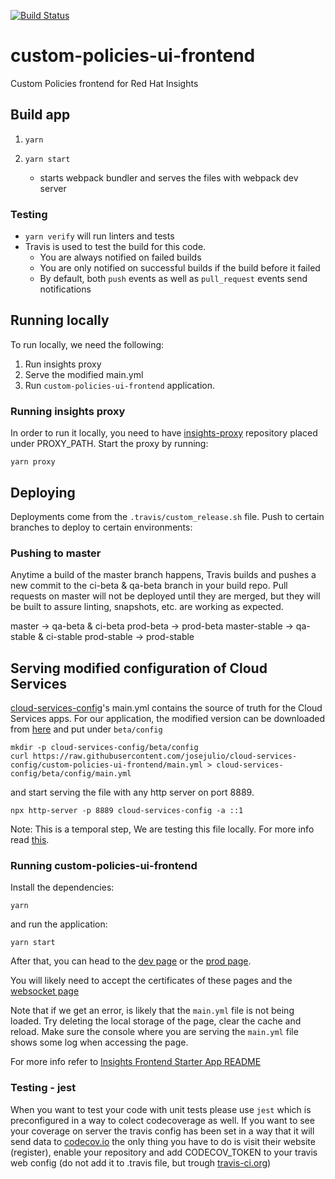 [![Build Status](https://travis-ci.org/RedHatInsights/custom-policies-ui-frontend.svg?branch=master)](https://travis-ci.org/RedHatInsights/custom-policies-ui-frontend)

# custom-policies-ui-frontend

Custom Policies frontend for Red Hat Insights


## Build app

1. ```yarn```

2. ```yarn start```
    - starts webpack bundler and serves the files with webpack dev server

### Testing

- `yarn verify` will run linters and tests
- Travis is used to test the build for this code.
  - You are always notified on failed builds
  - You are only notified on successful builds if the build before it failed
  - By default, both `push` events as well as `pull_request` events send notifications

## Running locally

To run locally, we need the following:

1. Run insights proxy
2. Serve the modified main.yml
3. Run `custom-policies-ui-frontend` application.

### Running insights proxy

In order to run it locally, you need to have
[insights-proxy](https://github.com/RedHatInsights/insights-proxy) repository placed under PROXY_PATH.
Start the proxy by running:

```shell
yarn proxy
```

## Deploying

Deployments come from the `.travis/custom_release.sh` file. Push to certain branches to deploy to certain environments:

### Pushing to master

Anytime a build of the master branch happens, Travis builds and pushes a new commit to the ci-beta & qa-beta branch in your build repo. Pull requests on master will not be deployed until they are merged, but they will be built to assure linting, snapshots, etc. are working as expected.

master -> qa-beta & ci-beta
prod-beta -> prod-beta
master-stable -> qa-stable & ci-stable
prod-stable -> prod-stable

## Serving modified configuration of Cloud Services

[cloud-services-config](https://github.com/RedHatInsights/cloud-services-config)'s main.yml contains
the source of truth for the Cloud Services apps. For our application, the modified version can
be downloaded from
[here](https://github.com/josejulio/cloud-services-config/blob/custom-policies-ui-frontend/main.yml)
and put under `beta/config`

```shell
mkdir -p cloud-services-config/beta/config
curl https://raw.githubusercontent.com/josejulio/cloud-services-config/custom-policies-ui-frontend/main.yml > cloud-services-config/beta/config/main.yml
```

and start serving the file with any http server on port 8889.

```shell
npx http-server -p 8889 cloud-services-config -a ::1
```

Note: This is a temporal step, We are testing this file locally. For more info read
[this](https://github.com/RedHatInsights/cloud-services-config#testing-your-changes-locally).


### Running custom-policies-ui-frontend

Install the dependencies:

```shell
yarn
```

and run the application:

```shell
yarn start
```

After that, you can head to the [dev page](https://ci.foo.redhat.com:1337/beta/insights/custom-policies) or
the [prod page](https://prod.foo.redhat.com:1337/beta/insights/custom-policies).

You will likely need to accept the certificates of these pages and the
[websocket page](https://localhost:8002/sockjs-node/info)

Note that if we get an error, is likely that the `main.yml` file is not being loaded. Try deleting
the local storage of the page, clear the cache and reload. Make sure the console where you are serving
the `main.yml` file shows some log when accessing the page.

For more info refer to [Insights Frontend Starter App README](https://github.com/RedHatInsights/insights-frontend-starter-app/blob/master/README.md)

### Testing - jest

When you want to test your code with unit tests please use `jest` which is preconfigured in a way to colect codecoverage as well. If you want to see your coverage on server the travis config has been set in a way that it will send data to [codecov.io](https://codecov.io) the only thing you have to do is visit their website (register), enable your repository and add CODECOV_TOKEN to your travis web config (do not add it to .travis file, but trough [travis-ci.org](https://travis-ci.org/))
